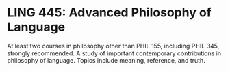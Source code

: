 # LING 445: Advanced Philosophy of Language

At least two courses in philosophy other than PHIL 155, including PHIL 345, strongly recommended. A study of important contemporary contributions in philosophy of language. Topics include meaning, reference, and truth.